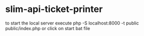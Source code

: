 # slim-api-ticket-printer
to start the local server execute php -S localhost:8000 -t public public/index.php
or click on start bat file
